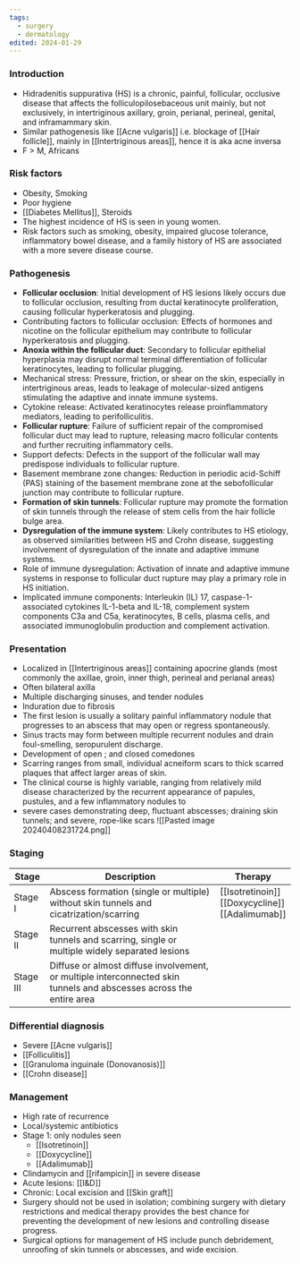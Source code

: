 ```yaml
---
tags:
  - surgery
  - dermatology
edited: 2024-01-29
---
```

### Introduction
- Hidradenitis suppurativa (HS) is a chronic, painful, follicular, occlusive disease that affects the folliculopilosebaceous unit mainly, but not exclusively, in intertriginous axillary, groin, perianal, perineal, genital, and inframammary skin.
- Similar pathogenesis like [[Acne vulgaris]] i.e. blockage of [[Hair follicle]], mainly in [[Intertriginous areas]], hence it is aka acne inversa
- F > M, Africans

### Risk factors
- Obesity, Smoking
- Poor hygiene
- [[Diabetes Mellitus]], Steroids 
- The highest incidence of HS is seen in young women. 
- Risk factors such as smoking, obesity, impaired glucose tolerance, inflammatory bowel disease, and a family history of HS are associated with a more severe disease course. 

### Pathogenesis
- **Follicular occlusion**: Initial development of HS lesions likely occurs due to follicular occlusion, resulting from ductal keratinocyte proliferation, causing follicular hyperkeratosis and plugging.
- Contributing factors to follicular occlusion: Effects of hormones and nicotine on the follicular epithelium may contribute to follicular hyperkeratosis and plugging.
- **Anoxia within the follicular duct**: Secondary to follicular epithelial hyperplasia may disrupt normal terminal differentiation of follicular keratinocytes, leading to follicular plugging.
- Mechanical stress: Pressure, friction, or shear on the skin, especially in intertriginous areas, leads to leakage of molecular-sized antigens stimulating the adaptive and innate immune systems.
- Cytokine release: Activated keratinocytes release proinflammatory mediators, leading to perifolliculitis.
- **Follicular rupture**: Failure of sufficient repair of the compromised follicular duct may lead to rupture, releasing macro follicular contents and further recruiting inflammatory cells.
- Support defects: Defects in the support of the follicular wall may predispose individuals to follicular rupture.
- Basement membrane zone changes: Reduction in periodic acid-Schiff (PAS) staining of the basement membrane zone at the sebofollicular junction may contribute to follicular rupture.
- **Formation of skin tunnels**: Follicular rupture may promote the formation of skin tunnels through the release of stem cells from the hair follicle bulge area.
- **Dysregulation of the immune system**: Likely contributes to HS etiology, as observed similarities between HS and Crohn disease, suggesting involvement of dysregulation of the innate and adaptive immune systems.
- Role of immune dysregulation: Activation of innate and adaptive immune systems in response to follicular duct rupture may play a primary role in HS initiation.
- Implicated immune components: Interleukin (IL) 17, caspase-1-associated cytokines IL-1-beta and IL-18, complement system components C3a and C5a, keratinocytes, B cells, plasma cells, and associated immunoglobulin production and complement activation.

### Presentation
- Localized in [[Intertriginous areas]] containing apocrine glands (most commonly the axillae, groin, inner thigh, perineal and perianal areas)
- Often bilateral axilla
- Multiple discharging sinuses, and tender nodules
- Induration due to fibrosis 
- The first lesion is usually a solitary painful inflammatory nodule that progresses to an abscess that may open or regress spontaneously.
- Sinus tracts may form between multiple recurrent nodules and drain foul-smelling, seropurulent discharge.
- Development of open ; and closed comedones
- Scarring ranges from small, individual acneiform scars to thick scarred plaques that affect larger areas of skin.
- The clinical course is highly variable, ranging from relatively mild disease characterized by the recurrent appearance of papules, pustules, and a few inflammatory nodules to 
- severe cases demonstrating deep, fluctuant abscesses; draining skin tunnels; and severe, rope-like scars
![[Pasted image 20240408231724.png]]

### Staging

| Stage     | Description                                                                                                         | Therapy                                               |
| --------- | ------------------------------------------------------------------------------------------------------------------- | ----------------------------------------------------- |
| Stage I   | Abscess formation (single or multiple) without skin tunnels and cicatrization/scarring                              | [[Isotretinoin]]<br>[[Doxycycline]]<br>[[Adalimumab]] |
| Stage II  | Recurrent abscesses with skin tunnels and scarring, single or multiple widely separated lesions                     |                                                       |
| Stage III | Diffuse or almost diffuse involvement, or multiple interconnected skin tunnels and abscesses across the entire area |                                                       |


### Differential diagnosis
- Severe [[Acne vulgaris]]
- [[Folliculitis]] 
- [[Granuloma inguinale (Donovanosis)]]
- [[Crohn disease]] 

### Management
- High rate of recurrence
- Local/systemic antibiotics
- Stage 1: only nodules seen 
	- [[Isotretinoin]]
	- [[Doxycycline]]
	- [[Adalimumab]] 
- Clindamycin and [[rifampicin]] in severe disease
- Acute lesions: [[I&D]]
- Chronic: Local excision and [[Skin graft]] 
- Surgery should not be used in isolation; combining surgery with dietary restrictions and medical therapy provides the best chance for preventing the development of new lesions and controlling disease progress.
- Surgical options for management of HS include punch debridement, unroofing of skin tunnels or abscesses, and wide excision.